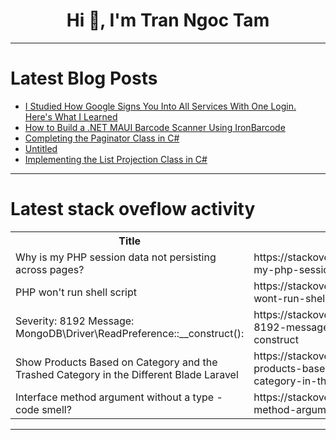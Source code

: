 <h1 align="center">Hi 👋, I'm Tran Ngoc Tam</h1>

---

# Latest Blog Posts 
<!-- BLOG-POST-LIST:START -->
- [I Studied How Google Signs You Into All Services With One Login. Here&#39;s What I Learned](https://dev.to/ganesh-kumar/i-studied-how-google-signs-you-into-all-services-with-one-login-heres-what-i-learned-34a0)
- [How to Build a .NET MAUI Barcode Scanner Using IronBarcode](https://dev.to/mhamzap10/how-to-build-a-net-maui-barcode-scanner-using-ironbarcode-27dd)
- [Completing the Paginator Class in C#](https://dev.to/moh_moh701/completing-the-paginator-class-in-c-1i9f)
- [Untitled](https://dev.to/hashem_alserhan_ef4bb9192/untitled-4383)
- [Implementing the List Projection Class in C#](https://dev.to/moh_moh701/implementing-the-list-projection-class-in-c-15e3)
<!-- BLOG-POST-LIST:END -->

---

# Latest stack oveflow activity
<table>
  <tr><th>Title</th><th>Link</th></tr>
  <!-- STACKOVERFLOW:START --><tr><td>Why is my PHP session data not persisting across pages?</td><td>https://stackoverflow.com/questions/79220689/why-is-my-php-session-data-not-persisting-across-pages</td></tr><tr><td>PHP won&#39;t run shell script</td><td>https://stackoverflow.com/questions/79220508/php-wont-run-shell-script</td></tr><tr><td>Severity: 8192 Message: MongoDB\Driver\ReadPreference::__construct&lpar;&rpar;:</td><td>https://stackoverflow.com/questions/79220483/severity-8192-message-mongodb-driver-readpreference-construct</td></tr><tr><td>Show Products Based on Category and the Trashed Category in the Different Blade Laravel</td><td>https://stackoverflow.com/questions/79220194/show-products-based-on-category-and-the-trashed-category-in-the-different-blade</td></tr><tr><td>Interface method argument without a type - code smell?</td><td>https://stackoverflow.com/questions/79220096/interface-method-argument-without-a-type-code-smell</td></tr><!-- STACKOVERFLOW:END -->
</table>

---


